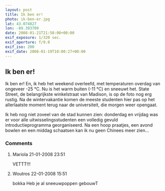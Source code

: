 ```yaml
---
layout: post
title: Ik ben er!
photo: ik-ben-er.jpg
lat: 43.074827
lon: -89.393709
date: 2008-01-21T21:58:00+00:00
exif_exposure: 1/320 sec.
exif_aperture: f/9.0
exif_iso: 200
exif_date: 2008-01-19T10:00:27+00:00
---
```


## Ik ben er!

<p>Ik ben er! En, ik heb het weekend overleefd, met temperaturen overdag van ongeveer -25 °C. Nu is het warm buiten (-11 °C) en sneeuwt het. State Street, de belangrijkste winkelstraat van Madison, is op de foto nog erg rustig. Na de wintervakantie komen de meeste studenten hier pas op het allerlaatste moment terug naar de universiteit, die morgen weer opengaat.</p>
<p>Ik heb nog niet zoveel van de stad kunnen zien: donderdag en vrijdag was er voor alle uitwisselingsstudenten een volledig gevuld introductieprogramma georganiseerd. Na een hoop praatjes, een avond bowlen en een middag schaatsen kan ik nu geen Chinees meer zien…</p>

<h3>Comments</h3>
<ol id="comments">
  <li>
    <span class="name">Mariola</span>
    <span class="date">21-01-2008 23:51</span>
    <p>VETTT!!!</p>
  </li>
  <li>
    <span class="name">Woutros</span>
    <span class="date">22-01-2008 15:51</span>
    <p>bokka Heb je al sneeuwpoppen gebouwT</p>
  </li>
</ol>
